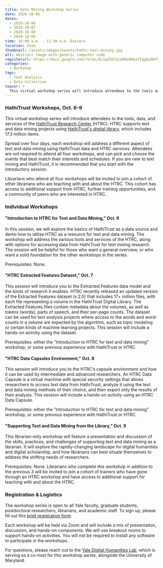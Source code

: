 ```yaml
---
title: Data Mining Workshop Series
date: 2020-10-06
dates:
  - 2020-10-06
  - 2020-10-07
  - 2020-10-08
  - 2020-10-09
time: 10:00 a.m. - 11:30 a.m. Eastern
location: Zoom
thumbnail: /assets/images/events/hathi-text-mining.jpg
alt: Abstract image with generic computer code
registerurl: https://docs.google.com/forms/d/1qZhGYyCd90a9HpxYIqg8zO0fkXY4PZKXYhJZc1LniYE/viewform?edit_requested=true
categories:
  - Workshop
tags:
  - Text Analysis
  - Data Collection
teaser: >
  This virtual workshop series will introduce attendees to the tools and services of the HathiTrust Research Center (HTRC). Spread over four days, each workshop will address a different aspect of text and data mining using HathiTrust data and HTRC services.
---
```

### HathiTrust Workshops, Oct. 6-9

This virtual workshop series will introduce attendees to the tools, data, and services of the <a href='https://www.hathitrust.org/htrc'
 target='_blank'>HathiTrust Research Center </a>(HTRC). HTRC supports text and data mining projects using <a href='https://www.hathitrust.org/' target='_blank'>HathiTrust's digital library</a>, which includes 17.3 million items.  

Spread over four days, each workshop will address a different aspect of text and data mining using HathiTrust data and HTRC services.
Attendees are not required to attend all four workshops, and can pick and choose the events that best match their interests and schedules. If you are new to text mining and HathiTrust, it is recommended that you start with the introductory session. 

Librarians who attend all four workshops will be invited to join a cohort of other librarians who are teaching with and about the HTRC. This cohort has access to additional support from HTRC, further training opportunities, and a community of peers who are interested in HTRC.

### Individual Workshops

#### "Introduction to HTRC for Text and Data Mining," Oct. 6

In this session, we will explore the basics of HathiTrust as a data source and demo how to utilize HTRC as a resource for text and data mining. The workshop will address the various tools and services of the HTRC, along with options for accessing data from HathiTrust for text mining research. The session will be helpful for those who want a general overview, or who want a solid foundation for the other workshops in the series. 

Prerequisites: None.

#### "HTRC Extracted Features Dataset," Oct. 7

This session will introduce you to the Extracted Features data model and the kinds of research it enables. HTRC recently released an updated version of the Extracted Features dataset (v.2.0) that includes 17+ million files, with each file representing a volume in the HathiTrust Digital Library. The Extracted Features files contain metadata about the volumes, as well as tokens (words), parts of speech, and their per-page counts. The dataset can be used for text analysis projects where access to the words and word-counts in a volume are expected by the algorithm, such as topic modeling or certain kinds of machine learning projects. This session will include a hands-on activity using the dataset.

Prerequisites: either the "Introduction to HTRC for text and data mining" workshop, or some previous experience with HathiTrust or HTRC.

#### "HTRC Data Capsules Environment," Oct. 8

This session will introduce you to the HTRC’s capsule environment and how it can be used by intermediate and advanced researchers. An HTRC Data Capsule is a virtual machine with special security settings that allows researchers to access text data from HathiTrust, analyze it using the text and data mining methods of their choice, and then export only the results of their analysis. This session will include a hands-on activity using an HTRC Data Capsule.

Prerequisites: either the "Introduction to HTRC for text and data mining" workshop, or some previous experience with HathiTrust or HTRC.

#### "Supporting Text and Data Mining from the Library," Oct. 9

This librarian-only workshop will feature a presentation and discussion of the skills, practices, and challenges of supporting text and data mining as a librarian. It will explore the rapidly-changing landscape for digital humanities and digital scholarship, and how librarians can best situate themselves to address the shifting needs of researchers.

Prerequisites: None. Librarians who complete this workshop in addition to the previous 3 will be invited to join a cohort of trainers who have gone through an HTRC workshop and have access to additional support for teaching with and about the HTRC.

### Registration & Logistics

The workshop series is open to all Yale faculty, graduate students, postdoctoral researchers, librarians, and academic staff. To sign up, please fill out this <a href='https://docs.google.com/forms/d/1qZhGYyCd90a9HpxYIqg8zO0fkXY4PZKXYhJZc1LniYE/viewform?edit_requested=true' target='_blank'>brief registration form</a>. 

Each workshop will be held via Zoom and will include a mix of presentation, discussion, and hands-on components. We will use breakout rooms to support hands-on activities. You will not be required to install any software to participate in the workshops.

For questions, please reach out to the [Yale Digital Humanities Lab](mailto:dhlab@yale.edu), which is serving as a co-host for this workshop series, alongside the University of Maryland.